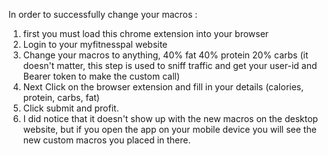 In order to successfully change your macros :
1. first you must load this chrome extension into your browser
2. Login to your myfitnesspal website
3. Change your macros to anything, 40% fat 40% protein 20% carbs (it doesn't matter, this step is used to sniff traffic and get your user-id and Bearer token to make the custom call)
4. Next Click on the browser extension and fill in your details (calories, protein, carbs, fat)
5. Click submit and profit.
6. I did notice that it doesn't show up with the new macros on the desktop website, but if you open the app on your mobile device you will see the new custom macros you placed in there.